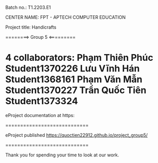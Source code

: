 Batch no.: T1.2203.E1

CENTER NAME: FPT - APTECH COMPUTER EDUCATION

Project title: Handicrafts

========> Group 5 <=========

4 collaborators:
Phạm Thiên Phúc         Student1370226
Lưu Vĩnh Hán              Student1368161
Phạm Văn Mẫn            Student1370227
Trần Quốc Tiên           Student1373324
============================

eProject documentation at https:

============================

eProject published  https://quoctien22912.github.io/project_group5/

============================

Thank you for spending your time to look at our work.

